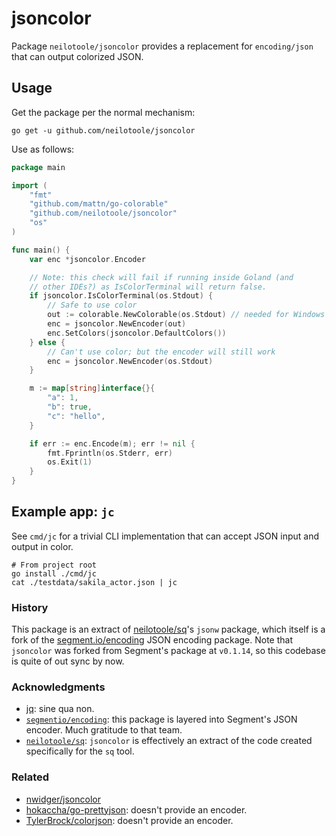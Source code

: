 # jsoncolor

Package `neilotoole/jsoncolor` provides a replacement for `encoding/json`
that can output colorized JSON.

## Usage

Get the package per the normal mechanism:

```shell
go get -u github.com/neilotoole/jsoncolor
```

Use as follows:

```go
package main

import (
	"fmt"
	"github.com/mattn/go-colorable"
	"github.com/neilotoole/jsoncolor"
	"os"
)

func main() {
	var enc *jsoncolor.Encoder

	// Note: this check will fail if running inside Goland (and
	// other IDEs?) as IsColorTerminal will return false.
	if jsoncolor.IsColorTerminal(os.Stdout) {
		// Safe to use color
		out := colorable.NewColorable(os.Stdout) // needed for Windows
		enc = jsoncolor.NewEncoder(out)
		enc.SetColors(jsoncolor.DefaultColors())
	} else {
		// Can't use color; but the encoder will still work
		enc = jsoncolor.NewEncoder(os.Stdout)
	}

	m := map[string]interface{}{
		"a": 1,
		"b": true,
		"c": "hello",
	}

	if err := enc.Encode(m); err != nil {
		fmt.Fprintln(os.Stderr, err)
		os.Exit(1)
	}
}
```

## Example app: `jc`

See `cmd/jc` for a trivial CLI implementation that can accept JSON input
and output in color.

```shell
# From project root
go install ./cmd/jc
cat ./testdata/sakila_actor.json | jc
```

### History

This package is an extract of [neilotoole/sq](https://github.com/neilotoole/sq)'s `jsonw`
package, which itself is a fork of the [segment.io/encoding](https://github.com/segmentio/encoding) JSON
encoding package. Note that `jsoncolor` was forked from Segment's package at `v0.1.14`, so
this codebase is quite of out sync by now.

### Acknowledgments

- [jq](https://stedolan.github.io/jq/): sine qua non.
- [`segmentio/encoding`](https://github.com/segmentio/encoding): this package is layered into Segment's JSON encoder. Much gratitude to that team.
- [`neilotoole/sq`](https://github.com/neilotoole/sq): `jsoncolor` is effectively an extract of the code created specifically for the `sq` tool.

### Related

- [nwidger/jsoncolor](https://github.com/nwidger/jsoncolor)
- [hokaccha/go-prettyjson](https://github.com/hokaccha/go-prettyjson): doesn't provide an encoder.
- [TylerBrock/colorjson](https://github.com/TylerBrock/colorjson): doesn't provide an encoder.


